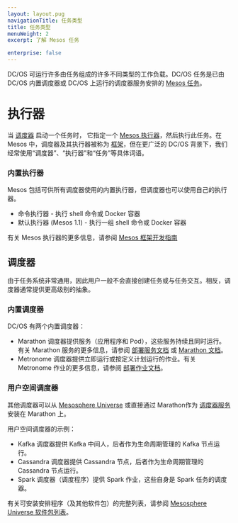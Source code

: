 ```yaml
---
layout: layout.pug
navigationTitle: 任务类型
title: 任务类型
menuWeight: 2
excerpt: 了解 Mesos 任务

enterprise: false
---
```


DC/OS 可运行许多由任务组成的许多不同类型的工作负载。DC/OS 任务是已由 DC/OS 内置调度器或 DC/OS 上运行的调度器服务安排的 [Mesos 任务](/cn/1.11/overview/concepts/#mesos-task)。

# 执行器

当 [调度器](/cn/1.11/overview/concepts/#dcos-scheduler) 启动一个任务时， 它指定一个 [Mesos 执行器](/cn/1.11/overview/concepts/#mesos-executor)，然后执行此任务。在 Mesos 中，调度器及其执行器被称为 [框架](/cn/1.11/overview/concepts/#mesos-framework)，但在更广泛的 DC/OS 背景下，我们经常使用“调度器”、“执行器”和“任务”等具体词语。

### 内置执行器

Mesos 包括可供所有调度器使用的内置执行器，但调度器也可以使用自己的执行器。

- 命令执行器 - 执行 shell 命令或 Docker 容器
- 默认执行器 (Mesos 1.1) - 执行一组 shell 命令或 Docker 容器

有关 Mesos 执行器的更多信息，请参阅 [Mesos 框架开发指南](https://mesos.apache.org/documentation/latest/app-framework-development-guide/)

## 调度器

由于任务系统非常通用，因此用户一般不会直接创建任务或与任务交互。相反，调度器通常提供更高级别的抽象。

### 内置调度器

DC/OS 有两个内置调度器：

- Marathon 调度器提供服务（应用程序和 Pod），这些服务持续且同时运行。有关 Marathon 服务的更多信息，请参阅 [部署服务文档](/cn/1.11/deploying-services/) 或 [Marathon 文档](https://mesosphere.github.io/marathon/docs/)。
- Metronome 调度器提供立即运行或按定义计划运行的作业。有关 Metronome 作业的更多信息，请参阅 [部署作业文档](/cn/1.11/deploying-jobs/)。

### 用户空间调度器

其他调度器可以从 [Mesosphere Universe](/cn/1.11/overview/concepts/#mesosphere-universe) 或直接通过 Marathon作为 [调度器服务](/cn/1.11/overview/concepts/#dcos-scheduler-service) 安装在 Marathon 上。

用户空间调度器的示例：

- Kafka 调度器提供 Kafka 中间人，后者作为生命周期管理的 Kafka 节点运行。
- Cassandra 调度器提供 Cassandra 节点，后者作为生命周期管理的 Cassandra 节点运行。
- Spark 调度器（调度程序）提供 Spark 作业，这些自身是 Spark 任务的调度器。

有关可安装安排程序（及其他软件包）的完整列表，请参阅 [Mesosphere Universe 软件包列表](https://universe.dcos.io/#/)。
